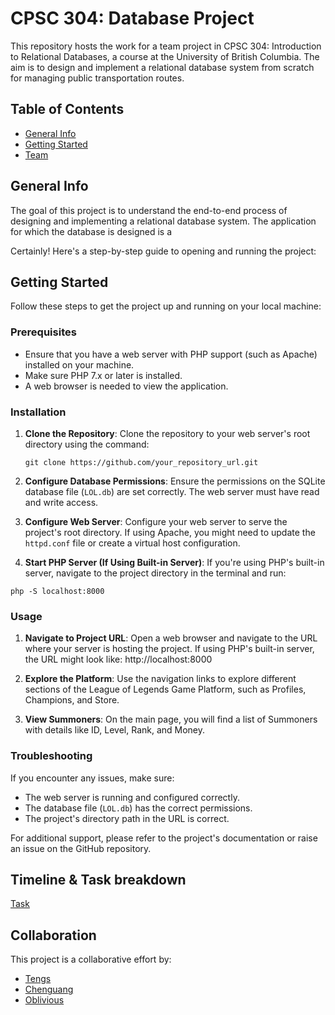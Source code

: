 # CPSC 304:  Database Project

This repository hosts the work for a team project in CPSC 304: Introduction to Relational Databases, a course at the University of British Columbia. The aim is to design and implement a relational database system from scratch for managing public transportation routes.

## Table of Contents
- [General Info](#general-info)
- [Getting Started](#getting-started)
- [Team](#collaboration)

## General Info

The goal of this project is to understand the end-to-end process of designing and implementing a relational database system. The application for which the database is designed is a

Certainly! Here's a step-by-step guide to opening and running the project:

## Getting Started

Follow these steps to get the project up and running on your local machine:

### Prerequisites

- Ensure that you have a web server with PHP support (such as Apache) installed on your machine.
- Make sure PHP 7.x or later is installed.
- A web browser is needed to view the application.

### Installation

1. **Clone the Repository**: Clone the repository to your web server's root directory using the command:
   ```
   git clone https://github.com/your_repository_url.git
   ```

2. **Configure Database Permissions**: Ensure the permissions on the SQLite database file (`LOL.db`) are set correctly. The web server must have read and write access.

3. **Configure Web Server**: Configure your web server to serve the project's root directory. If using Apache, you might need to update the `httpd.conf` file or create a virtual host configuration.

4. **Start PHP Server (If Using Built-in Server)**: If you're using PHP's built-in server, navigate to the project directory in the terminal and run:
```
php -S localhost:8000
```

### Usage

1. **Navigate to Project URL**: Open a web browser and navigate to the URL where your server is hosting the project. If using PHP's built-in server, the URL might look like:
http://localhost:8000

2. **Explore the Platform**: Use the navigation links to explore different sections of the League of Legends Game Platform, such as Profiles, Champions, and Store.

3. **View Summoners**: On the main page, you will find a list of Summoners with details like ID, Level, Rank, and Money.

### Troubleshooting

If you encounter any issues, make sure:

- The web server is running and configured correctly.
- The database file (`LOL.db`) has the correct permissions.
- The project's directory path in the URL is correct.

For additional support, please refer to the project's documentation or raise an issue on the GitHub repository.


## Timeline & Task breakdown

[Task](TimeLine.md)

## Collaboration

This project is a collaborative effort by:

- [Tengs](https://github.com/Tengs-Penkwe)
- [Chenguang](https://github.com/)
- [Oblivious](https://github.com/)

